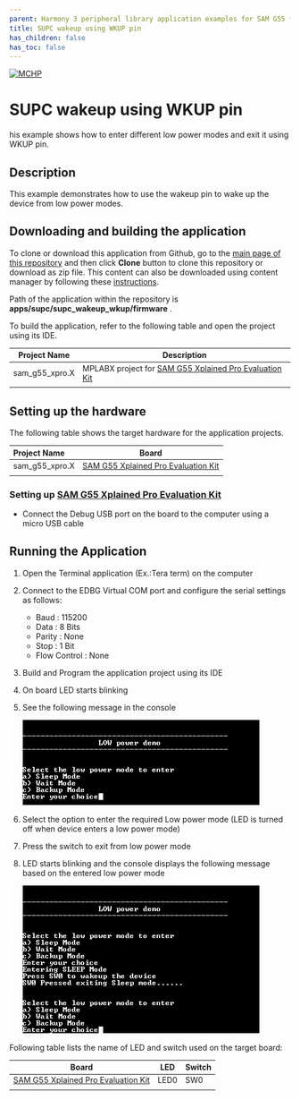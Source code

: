 ```yaml
---
parent: Harmony 3 peripheral library application examples for SAM G55 family
title: SUPC wakeup using WKUP pin 
has_children: false
has_toc: false
---
```


[![MCHP](https://www.microchip.com/ResourcePackages/Microchip/assets/dist/images/logo.png)](https://www.microchip.com)

# SUPC wakeup using WKUP pin

his example shows how to enter different low power modes and exit it using WKUP pin.

## Description

This example demonstrates how to use the wakeup pin to wake up the device from low power modes.

## Downloading and building the application

To clone or download this application from Github, go to the [main page of this repository](https://github.com/Microchip-MPLAB-Harmony/csp_apps_sam_g55) and then click **Clone** button to clone this repository or download as zip file.
This content can also be downloaded using content manager by following these [instructions](https://github.com/Microchip-MPLAB-Harmony/contentmanager/wiki).

Path of the application within the repository is **apps/supc/supc_wakeup_wkup/firmware** .

To build the application, refer to the following table and open the project using its IDE.

| Project Name      | Description                                    |
| ----------------- | ---------------------------------------------- |
| sam_g55_xpro.X | MPLABX project for [SAM G55 Xplained Pro Evaluation Kit](https://www.microchip.com/developmenttools/ProductDetails/atsamg55-xpro) |
|||

## Setting up the hardware

The following table shows the target hardware for the application projects.

| Project Name| Board|
|:---------|:---------:|
| sam_g55_xpro.X | [SAM G55 Xplained Pro Evaluation Kit](https://www.microchip.com/developmenttools/ProductDetails/atsamg55-xpro)
|||

### Setting up [SAM G55 Xplained Pro Evaluation Kit](https://www.microchip.com/developmenttools/ProductDetails/atsamg55-xpro)

- Connect the Debug USB port on the board to the computer using a micro USB cable

## Running the Application

1. Open the Terminal application (Ex.:Tera term) on the computer
2. Connect to the EDBG Virtual COM port and configure the serial settings as follows:
    - Baud : 115200
    - Data : 8 Bits
    - Parity : None
    - Stop : 1 Bit
    - Flow Control : None
3. Build and Program the application project using its IDE
4. On board LED starts blinking
5. See the following message in the console

    ![output_1](images/output_supc_wakeup_wkup_1.png)

6. Select the option to enter the required Low power mode (LED is turned off when device enters a low power mode)
7. Press the switch to exit from low power mode
8. LED starts blinking and the console displays the following message based on the entered low power mode

    ![output_2](images/output_supc_wakeup_wkup_2.png)

Following table lists the name of LED and switch used on the target board:

| Board | LED  | Switch |
| ----- | --------- |----- |
| [SAM G55 Xplained Pro Evaluation Kit](https://www.microchip.com/developmenttools/ProductDetails/atsamg55-xpro) |LED0 | SW0 |
|||

